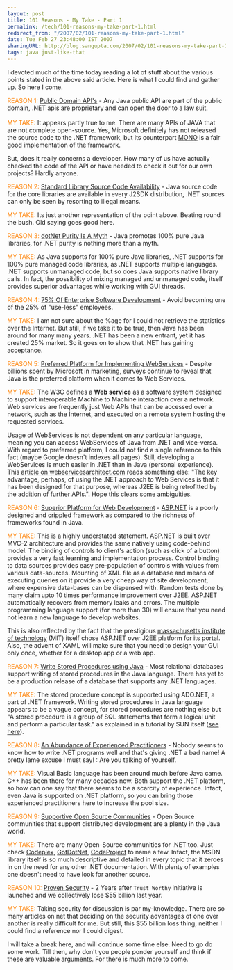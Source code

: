 ```yaml
---
layout: post
title: 101 Reasons - My Take - Part 1
permalink: /tech/101-reasons-my-take-part-1.html
redirect_from: "/2007/02/101-reasons-my-take-part-1.html"
date: Tue Feb 27 23:48:00 IST 2007
sharingURL: http://blog.sangupta.com/2007/02/101-reasons-my-take-part-1.html
tags: java just-like-that
---
```


I devoted much of the time today reading a lot of stuff about the various points stated in the above said article. Here is what I could find and gather up. So here I come.

<!-- break here -->

<p><span style="color:#ff8000;">REASON 1:</span> <a href="http://www.manageability.org/manageabilityWiki/PublicDomainAPIs">Public Domain API's</a> - Any Java public API are part of the public domain, .NET apis are proprietary and can open the door to a law suit.<br><br><span style="color:#ff8000;">MY TAKE:</span> It appears partly true to me. There are many APIs of JAVA that are not complete open-source. Yes, Microsoft definitely has not released the source code to the .NET framework, but its counterpart <a href="http://www.mono-project.com/Main_Page">MONO</a> is a fair good implementation of the framework. </p> 
<p>But, does it really concerns a developer. How many of us have actually checked the code of the API or have needed to check it out for our own projects? Hardly anyone.</p> 
<p> </p> 
<p><span style="color:#ff8000;">REASON 2:</span> <a href="http://www.manageability.org/manageabilityWiki/StandardLibrarySourceCodeAvailability">Standard Library Source Code Availability</a> - Java source code for the core libraries are available in every J2SDK distribution, .NET sources can only be seen by resorting to illegal means. </p> 
<p><span style="color:#ff8000;"></span><span style="color:#ff8000;">MY TAKE:</span> Its just another representation of the point above. Beating round the bush. Old saying goes good here.</p> 
<p> </p> 
<p><span style="color:#ff8000;">REASON 3:</span> <a href="http://www.manageability.org/manageabilityWiki/DotNetPurityIsAMyth">dotNet Purity Is A Myth</a> - Java promotes 100% pure Java libraries, for .NET purity is nothing more than a myth.</p> 
<p><span style="color:#ff8000;"></span><span style="color:#ff8000;">MY TAKE:</span> As Java supports for 100% pure Java libraries, .NET supports for 100% pure managed code libraries, as .NET supports multiple languages. .NET supports unmanaged code, but so does Java supports native library calls. In fact, the possibility of mixing managed and unmanaged code, itself provides superior advantages while working with GUI threads.</p> 
<p> </p> 
<p><span style="color:#ff8000;">REASON 4:</span> <a href="http://www.manageability.org/manageabilityWiki/75OfEnterpriseSoftwareDevelopment">75% Of Enterprise Software Development</a> - Avoid becoming one of the 25% of "use-less" employees.</p> 
<p><span style="color:#ff8000;"></span><span style="color:#ff8000;">MY TAKE:</span> I am not sure about the %age for I could not retrieve the statistics over the Internet. But still, if we take it to be true, then Java has been around for many many years. .NET has been a new entrant, yet it has created 25% market. So it goes on to show that .NET has gaining acceptance.</p> 
<p> </p> 
<p><span style="color:#ff8000;">REASON 5:</span> <a href="http://www.manageability.org/manageabilityWiki/PreferredPlatformForImplementingWebServices">Preferred Platform for Implementing WebServices</a> - Despite billions spent by Microsoft in marketing, surveys continue to reveal that Java is the preferred platform when it comes to Web Services.</p> 
<p><span style="color:#ff8000;"></span><span style="color:#ff8000;">MY TAKE: </span>The W3C defines a <b>Web service</b> as a software system designed to support interoperable Machine to Machine interaction over a network. Web services are frequently just Web APIs that can be accessed over a network, such as the Internet, and executed on a remote system hosting the requested services.</p> 
<p>Usage of WebServices is not dependent on any particular language, meaning you can access WebServices of Java from .NET and vice-versa. With regard to preferred platform, I could not find a single reference to this fact (maybe Google doesn't indexes all pages). Still, developing a WebServices is much easier in .NET than in Java (personal experience). This <a href="http://www.webservicesarchitect.com/content/articles/hanson01.asp">article on webservicesarchitect.com</a> reads something else: "The key advantage, perhaps, of using the .NET approach to Web Services is that it has been designed for that purpose, whereas J2EE is being retrofitted by the addition of further APIs.". Hope this clears some ambiguities.</p> 
<p> </p> 
<p><span style="color:#ff8000;">REASON 6:</span> <a href="http://www.manageability.org/manageabilityWiki/SuperiorPlatformForWebDevelopment">Superior Platform for Web Development</a> - <a href="http://asp.net/">ASP.NET</a> is a poorly designed and crippled framework as compared to the richness of frameworks found in Java.</p> 
<p><span style="color:#ff8000;">MY TAKE: </span>This is a highly understated statement. ASP.NET is built over MVC-2 architecture and provides the same natively using code-behind model. The binding of controls to client's action (such as click of a button) provides a very fast learning and implementation process. Control binding to data sources provides easy pre-population of controls with values from various data-sources. Mounting of XML file as a database and means of executing queries on it provide a very cheap way of site development, where expensive data-bases can be dispensed with. Random tests done by many claim upto 10 times performance improvement over J2EE. ASP.NET automatically recovers from memory leaks and errors. The multiple programming language support (for more than 30) will ensure that you need not learn a new language to develop websites.</p> 
<p>This is also reflected by the fact that the prestigious <a href="http://mit.edu/aboutmit/">massachusetts institute of technology</a> (MIT) itself chose ASP.NET over J2EE platform for its portal. Also, the advent of XAML will make sure that you need to design your GUI only once, whether for a desktop app or a web app.</p> 
<p> </p> 
<p><span style="color:#ff8000;">REASON 7:</span> <a href="http://www.manageability.org/manageabilityWiki/WriteStoredProceduresUsingJava">Write Stored Procedures using Java</a> - Most relational databases support writing of stored procedures in the Java language. There has yet to be a production release of a database that supports any .NET languages.</p> 
<p><span style="color:#ff8000;">MY TAKE: </span>The stored procedure concept is supported using ADO.NET, a part of .NET framework. Writing stored procedures in Java language appears to be a vague concept, for stored procedures are nothing else but "A stored procedure is a group of SQL statements that form a logical unit and perform a particular task." as explained in a tutorial by SUN itself (<a href="http://java.sun.com/docs/books/tutorial/jdbc/basics/storedprocedures.html">see here</a>).</p> 
<p> </p> 
<p><span style="color:#ff8000;">REASON 8:</span> <a href="http://www.manageability.org/manageabilityWiki/AnAbundanceOfExperiencedPractitioners">An Abundance of Experienced Practitioners</a> - Nobody seems to know how to write .NET programs well and that's giving .NET a bad name! A pretty lame excuse I must say! : Are you talking of yourself.</p> 
<p><span style="color:#ff8000;">MY TAKE: </span>Visual Basic language has been around much before Java came. C++ has been there for many decades now. Both support the .NET platform, so how can one say that there seems to be a scarcity of experience. Infact, even Java is supported on .NET platform, so you can bring those experienced practitioners here to increase the pool size.</p> 
<p> </p> 
<p><span style="color:#ff8000;">REASON 9:</span> <a href="http://www.manageability.org/manageabilityWiki/SupportiveOpenSourceCommunities">Supportive Open Source Communities</a> - Open Source communities that support distributed development are a plenty in the Java world. </p> 
<p><span style="color:#ff8000;">MY TAKE: </span>There are many Open-Source communities for .NET too. Just check <a href="http://www.codeplex.com/">Codeplex</a>, <a href="http://www.gotdotnet.com/">GotDotNet</a>, <a href="http://www.codeproject.com/">CodeProject</a> to name a few. Infact, the MSDN library itself is so much descriptive and detailed in every topic that it zeroes in on the need for any other .NET documentation. With plenty of examples one doesn't need to have look for another source.</p> 
<p><span style="color:#ff8000;"></span> </p> 
<p><span style="color:#ff8000;">REASON 10:</span> <a href="http://www.manageability.org/manageabilityWiki/ProvenSecurity">Proven Security</a> - 2 Years after <code>Trust Worthy</code> initiative is launched and we collectively lose $55 billion last year.</p> 
<p><span style="color:#ff8000;">MY TAKE: </span>Taking security for discussion is par my-knowledge. There are so many articles on net that deciding on the security advantages of one over another is really difficult for me. But still, this $55 billion loss thing, neither I could find a reference nor I could digest.</p> 
<p> </p> 
<p>I will take a break here, and will continue some time else. Need to go do some work. Till then, why don't you people ponder yourself and think if these are valuable arguments. For there is much more to come.</p>
